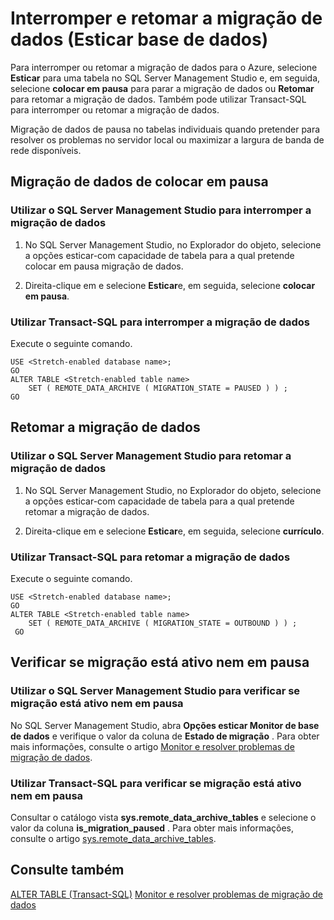 <properties
    pageTitle="Interromper e retomar a migração de dados (base de dados esticar) | Microsoft Azure"
    description="Saiba como interromper ou retomar a migração de dados para o Azure."
    services="sql-server-stretch-database"
    documentationCenter=""
    authors="douglaslMS"
    manager="jhubbard"
    editor=""/>

<tags
    ms.service="sql-server-stretch-database"
    ms.workload="data-management"
    ms.tgt_pltfrm="na"
    ms.devlang="na"
    ms.topic="article"
    ms.date="06/14/2016"
    ms.author="douglasl"/>

# <a name="pause-and-resume-data-migration-stretch-database"></a>Interromper e retomar a migração de dados (Esticar base de dados)

Para interromper ou retomar a migração de dados para o Azure, selecione **Esticar** para uma tabela no SQL Server Management Studio e, em seguida, selecione **colocar em pausa** para parar a migração de dados ou **Retomar** para retomar a migração de dados. Também pode utilizar Transact\-SQL para interromper ou retomar a migração de dados.

Migração de dados de pausa no tabelas individuais quando pretender para resolver os problemas no servidor local ou maximizar a largura de banda de rede disponíveis.

## <a name="pause-data-migration"></a>Migração de dados de colocar em pausa

### <a name="use-sql-server-management-studio-to-pause-data-migration"></a>Utilizar o SQL Server Management Studio para interromper a migração de dados

1.  No SQL Server Management Studio, no Explorador do objeto, selecione a opções esticar\-com capacidade de tabela para a qual pretende colocar em pausa migração de dados.

2.  Direita\-clique em e selecione **Esticar**e, em seguida, selecione **colocar em pausa**.

### <a name="use-transact-sql-to-pause-data-migration"></a>Utilizar Transact\-SQL para interromper a migração de dados
Execute o seguinte comando.

```tsql
USE <Stretch-enabled database name>;
GO
ALTER TABLE <Stretch-enabled table name>  
    SET ( REMOTE_DATA_ARCHIVE ( MIGRATION_STATE = PAUSED ) ) ;  
GO
```

## <a name="resume-data-migration"></a>Retomar a migração de dados

### <a name="use-sql-server-management-studio-to-resume-data-migration"></a>Utilizar o SQL Server Management Studio para retomar a migração de dados

1.  No SQL Server Management Studio, no Explorador do objeto, selecione a opções esticar\-com capacidade de tabela para a qual pretende retomar a migração de dados.

2.  Direita\-clique em e selecione **Esticar**e, em seguida, selecione **currículo**.

### <a name="use-transact-sql-to-resume-data-migration"></a>Utilizar Transact\-SQL para retomar a migração de dados
Execute o seguinte comando.

```tsql
USE <Stretch-enabled database name>;
GO
ALTER TABLE <Stretch-enabled table name>   
    SET ( REMOTE_DATA_ARCHIVE ( MIGRATION_STATE = OUTBOUND ) ) ;  
 GO
```

## <a name="check-whether-migration-is-active-or-paused"></a>Verificar se migração está ativo nem em pausa

### <a name="use-sql-server-management-studio-to-check-whether-migration-is-active-or-paused"></a>Utilizar o SQL Server Management Studio para verificar se migração está ativo nem em pausa
No SQL Server Management Studio, abra **Opções esticar Monitor de base de dados** e verifique o valor da coluna de **Estado de migração** . Para obter mais informações, consulte o artigo [Monitor e resolver problemas de migração de dados](sql-server-stretch-database-monitor.md).

### <a name="use-transact-sql-to-check-whether-migration-is-active-or-paused"></a>Utilizar Transact-SQL para verificar se migração está ativo nem em pausa
Consultar o catálogo vista **sys.remote_data_archive_tables** e selecione o valor da coluna **is_migration_paused** . Para obter mais informações, consulte o artigo [sys.remote_data_archive_tables](https://msdn.microsoft.com/library/dn935003.aspx).

## <a name="see-also"></a>Consulte também

[ALTER TABLE (Transact-SQL)](https://msdn.microsoft.com/library/ms190273.aspx)
[Monitor e resolver problemas de migração de dados](sql-server-stretch-database-monitor.md)
